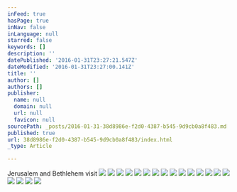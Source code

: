 ```yaml
---
inFeed: true
hasPage: true
inNav: false
inLanguage: null
starred: false
keywords: []
description: ''
datePublished: '2016-01-31T23:27:21.547Z'
dateModified: '2016-01-31T23:27:00.141Z'
title: ''
author: []
authors: []
publisher:
  name: null
  domain: null
  url: null
  favicon: null
sourcePath: _posts/2016-01-31-38d8986e-f2d0-4387-b545-9d9cb0a8f483.md
published: true
url: 38d8986e-f2d0-4387-b545-9d9cb0a8f483/index.html
_type: Article

---
```

Jerusalem and Bethlehem visit
![](https://the-grid-user-content.s3-us-west-2.amazonaws.com/c54a6c30-188a-49ea-a218-6823b52fb7aa.JPG)
![](https://the-grid-user-content.s3-us-west-2.amazonaws.com/95e2cbc8-9af9-4df6-87f3-b2629b078d0b.JPG)
![](https://the-grid-user-content.s3-us-west-2.amazonaws.com/4e22103c-1bef-451d-a2e4-19aa1a601ce3.JPG)
![](https://the-grid-user-content.s3-us-west-2.amazonaws.com/5c54f5c5-216c-4cbe-8899-1e843b077d3f.JPG)
![](https://s3-us-west-2.amazonaws.com/the-grid-img/p/74e268d54d689537119fd24b7a2731caad6ce441.jpg)
![](https://s3-us-west-2.amazonaws.com/the-grid-img/p/f7062539318eed8f0ae1c4f97a1bfcc9a4a2f668.jpg)
![](https://the-grid-user-content.s3-us-west-2.amazonaws.com/2099afaf-a695-4094-ada1-0e7ba517b9d1.JPG)
![](https://the-grid-user-content.s3-us-west-2.amazonaws.com/b424e7fd-729f-491e-99d1-58d31e90e8f0.JPG)
![](https://the-grid-user-content.s3-us-west-2.amazonaws.com/2c2e1e76-a057-4d2e-87f7-ce16fb97b35a.JPG)
![](https://the-grid-user-content.s3-us-west-2.amazonaws.com/d2253839-a986-44b7-9236-b1bfe5ee5900.JPG)
![](https://the-grid-user-content.s3-us-west-2.amazonaws.com/25f439b6-6fcb-4458-884e-9c527d24f669.JPG)
![](https://the-grid-user-content.s3-us-west-2.amazonaws.com/843f5553-a14f-4861-a230-c8c0f076c921.JPG)
![](https://the-grid-user-content.s3-us-west-2.amazonaws.com/eb799837-992f-4bcb-8e30-4df8f28c5ffd.JPG)
![](https://the-grid-user-content.s3-us-west-2.amazonaws.com/c8a946cc-f9e6-4919-a2f0-5dfb855e7ef9.JPG)
![](https://the-grid-user-content.s3-us-west-2.amazonaws.com/747e6098-a385-4ef0-8120-ceb0d1d1ad5a.JPG)
![](https://the-grid-user-content.s3-us-west-2.amazonaws.com/f4f2caed-5dea-4e47-8e24-93356739ae15.JPG)
![](https://s3-us-west-2.amazonaws.com/the-grid-img/p/f8c43419d374779b8b1205ca982fbd003e47f934.jpg)
![](https://the-grid-user-content.s3-us-west-2.amazonaws.com/54f0ad8b-4c0d-47b9-8237-9efd1c935517.JPG)
![](https://the-grid-user-content.s3-us-west-2.amazonaws.com/6d2fd2d8-a96b-4e0c-bebd-b1d0febc3537.JPG)